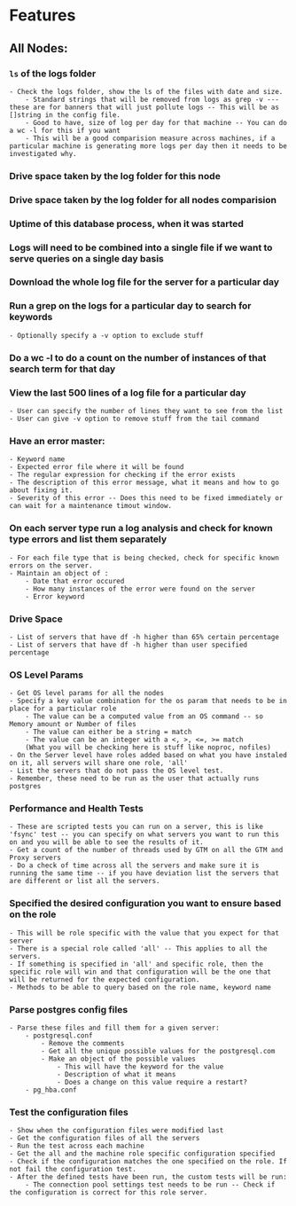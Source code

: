 
# Features

## All Nodes:

### `ls` of the logs folder
	- Check the logs folder, show the ls of the files with date and size.
		- Standard strings that will be removed from logs as grep -v --- these are for banners that will just pollute logs -- This will be as []string in the config file.
		- Good to have, size of log per day for that machine -- You can do a wc -l for this if you want
		- This will be a good comparision measure across machines, if a particular machine is generating more logs per day then it needs to be investigated why.


### Drive space taken by the log folder for this node

### Drive space taken by the log folder for all nodes comparision

### Uptime of this database process, when it was started

### Logs will need to be combined into a single file if we want to serve queries on a single day basis

### Download the whole log file for the server for a particular day




### Run a grep on the logs for a particular day to search for keywords
	- Optionally specify a -v option to exclude stuff


### Do a wc -l to do a count on the number of instances of that search term for that day
	
	
### View the last 500 lines of a log file for a particular day
	- User can specify the number of lines they want to see from the list
	- User can give -v option to remove stuff from the tail command


### Have an error master:
	- Keyword name
	- Expected error file where it will be found
	- The regular expression for checking if the error exists
	- The description of this error message, what it means and how to go about fixing it.
	- Severity of this error -- Does this need to be fixed immediately or can wait for a maintenance timout window.


### On each server type run a log analysis and check for known type errors and list them separately 
	- For each file type that is being checked, check for specific known errors on the server.
	- Maintain an object of :
		- Date that error occured
		- How many instances of the error were found on the server
		- Error keyword


### Drive Space
	- List of servers that have df -h higher than 65% certain percentage
	- List of servers that have df -h higher than user specified percentage


### OS Level Params
	- Get OS level params for all the nodes
	- Specify a key value combination for the os param that needs to be in place for a particular role
		- The value can be a computed value from an OS command -- so Memory amount or Number of files
		- The value can either be a string = match
		- The value can be an integer with a <, >, <=, >= match 
		(What you will be checking here is stuff like noproc, nofiles)
	- On the Server level have roles added based on what you have instaled on it, all servers will share one role, 'all'
	- List the servers that do not pass the OS level test.
	- Remember, these need to be run as the user that actually runs postgres


### Performance and Health Tests
	- These are scripted tests you can run on a server, this is like 'fsync' test -- you can specify on what servers you want to run this on and you will be able to see the results of it.
	- Get a count of the number of threads used by GTM on all the GTM and Proxy servers
	- Do a check of time across all the servers and make sure it is running the same time -- if you have deviation list the servers that are different or list all the servers.


### Specified the desired configuration you want to ensure based on the role
	- This will be role specific with the value that you expect for that server
	- There is a special role called 'all' -- This applies to all the servers.
	- If something is specified in 'all' and specific role, then the specific role will win and that configuration will be the one that will be returned for the expected configuration.
	- Methods to be able to query based on the role name, keyword name 


### Parse postgres config files
	- Parse these files and fill them for a given server:
		- postgresql.conf 
			- Remove the comments
			- Get all the unique possible values for the postgresql.com
			- Make an object of the possible values
				- This will have the keyword for the value
				- Description of what it means
				- Does a change on this value require a restart?
		- pg_hba.conf


### Test the configuration files
	- Show when the configuration files were modified last
	- Get the configuration files of all the servers
	- Run the test across each machine
	- Get the all and the machine role specific configuration specified
	- Check if the configuration matches the one specified on the role. If not fail the configuration test.
	- After the defined tests have been run, the custom tests will be run:
		- The connection pool settings test needs to be run -- Check if the configuration is correct for this role server.


























